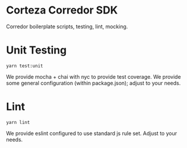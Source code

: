 # Corteza Corredor SDK
Corredor boilerplate scripts, testing, lint, mocking.

# Unit Testing
`yarn test:unit`

We provide mocha + chai with nyc to provide test coverage.
We provide some general configuration (within package.json); adjust to your needs.

# Lint
`yarn lint`

We provide eslint configured to use standard js rule set. Adjust to your needs.
